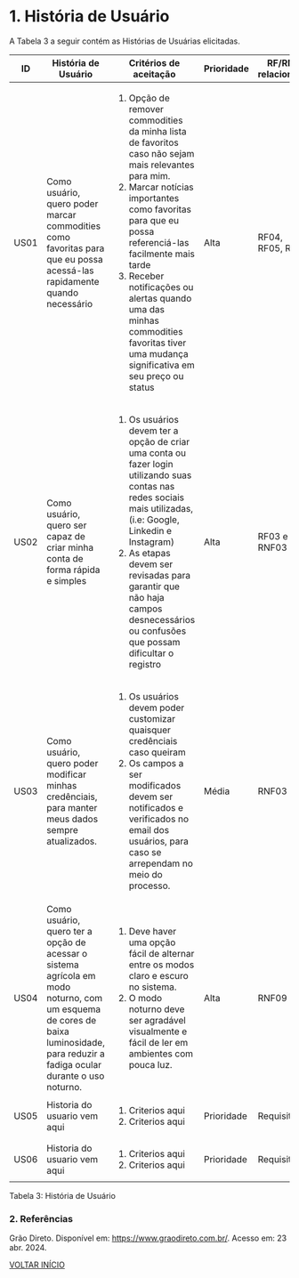 # 1. História de Usuário

A Tabela 3 a seguir contém as Histórias de Usuárias elicitadas. 

<table>
    <thead>
        <tr>
            <th>ID</th>
            <th>História de Usuário</th>
            <th>Critérios de aceitação</th>
            <th>Prioridade</th>
            <th>RF/RNF relacionado</th>
        </tr>
    </thead>
    <tbody>
        <!-- Linha começa aqui -->
        <tr>
            <td>US01</td>
            <td>Como usuário, quero poder marcar commodities como favoritas para que eu possa acessá-las rapidamente quando necessário</td>
            <td>
                <ol>
                    <li>Opção de remover commodities da minha lista de favoritos caso não sejam mais relevantes para mim.</li>
                    <li>Marcar notícias importantes como favoritas para que eu possa referenciá-las facilmente mais tarde</li>
                    <li>Receber notificações ou alertas quando uma das minhas commodities favoritas tiver uma mudança significativa em seu preço ou status</li>
                </ol>
            </td>
            <td>Alta</td>
            <td>RF04, RF05, RF06</td>
        </tr>
        <!-- Linha Termina aqui -->
        <!-- Linha começa aqui -->
        <tr>
            <td>US02</td>
            <td>Como usuário, quero ser capaz de criar minha conta de forma rápida e simples</td>
            <td>
                <ol>
                    <li>Os usuários devem ter a opção de criar uma conta ou fazer login utilizando suas contas nas redes sociais mais utilizadas, (i.e: Google, Linkedin e Instagram)</li>
                    <li>As etapas devem ser revisadas para garantir que não haja campos desnecessários ou confusões que possam dificultar o registro</li>
                </ol>
            </td>
            <td>Alta</td>
            <td>RF03 e RNF03</td>
        </tr>
        <!-- Linha Termina aqui -->
        <!-- Linha começa aqui -->
        <tr>
            <td>US03</td>
            <td>Como usuário, quero poder modificar minhas credênciais, para manter meus dados sempre atualizados.</td>
            <td>
                <ol>
                    <li>Os usuários devem poder customizar quaisquer credênciais caso queiram</li>
                    <li>Os campos a ser modificados devem ser notificados e verificados no email dos usuários, para caso se arrependam no meio do processo.</li>
                </ol>
            </td>
            <td>Média</td>
            <td>RNF03</td>
        </tr>
        <!-- Linha Termina aqui -->
      <!-- Linha começa aqui -->
        <tr>
            <td>US04</td>
            <td> Como usuário, quero ter a opção de acessar o sistema agrícola em modo noturno, com um esquema de cores de baixa luminosidade, para reduzir a fadiga ocular durante o uso noturno.</td>
            <td>
                <ol>
                    <li>Deve haver uma opção fácil de alternar entre os modos claro e escuro no sistema.</li>
                    <li>O modo noturno deve ser agradável visualmente e fácil de ler em ambientes com pouca luz.</li>
                </ol>
            </td>
            <td>Alta</td>
            <td>RNF09</td>
        </tr>
        <!-- Linha Termina aqui -->
      <!-- Linha começa aqui -->
        <tr>
            <td>US05</td>
            <td>Historia do usuario vem aqui</td>
            <td>
                <ol>
                    <li>Criterios aqui</li>
                    <li>Criterios aqui</li>
                </ol>
            </td>
            <td>Prioridade</td>
            <td>Requisito</td>
        </tr>
        <!-- Linha Termina aqui -->
      <!-- Linha começa aqui -->
        <tr>
            <td>US06</td>
            <td>Historia do usuario vem aqui</td>
            <td>
                <ol>
                    <li>Criterios aqui</li>
                    <li>Criterios aqui</li>
                </ol>
            </td>
            <td>Prioridade</td>
            <td>Requisito</td>
        </tr>
        <!-- Linha Termina aqui -->
    </tbody>
</table>

<p>Tabela 3: História de Usuário</p>

### 2. Referências

Grão Direto. Disponível em: <https://www.graodireto.com.br/>. Acesso em: 23 abr. 2024.

<a href="../README.md">VOLTAR INÍCIO</a>
